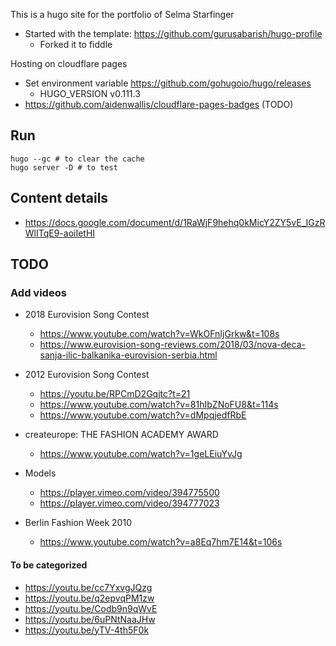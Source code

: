 This is a hugo site for the portfolio of Selma Starfinger

- Started with the template: https://github.com/gurusabarish/hugo-profile
    - Forked it to fiddle

Hosting on cloudflare pages
- Set environment variable https://github.com/gohugoio/hugo/releases
	- HUGO_VERSION v0.111.3
- https://github.com/aidenwallis/cloudflare-pages-badges (TODO)

## Run

```
hugo --gc # to clear the cache
hugo server -D # to test
```

## Content details

* https://docs.google.com/document/d/1RaWjF9hehq0kMicY2ZY5vE_IGzRWlITqE9-aoiIetHI

## TODO

### Add videos

* 2018 Eurovision Song Contest
    * https://www.youtube.com/watch?v=WkOFnIjGrkw&t=108s
    * https://www.eurovision-song-reviews.com/2018/03/nova-deca-sanja-ilic-balkanika-eurovision-serbia.html

* 2012 Eurovision Song Contest
    * https://youtu.be/RPCmD2Gqjtc?t=21
    * https://www.youtube.com/watch?v=81hIbZNoFU8&t=114s
    * https://www.youtube.com/watch?v=dMpqjedfRbE
* createurope: THE FASHION ACADEMY AWARD
    * https://www.youtube.com/watch?v=1geLEiuYvJg
* Models
    * https://player.vimeo.com/video/394775500
    * https://player.vimeo.com/video/394777023
* Berlin Fashion Week 2010
    * https://www.youtube.com/watch?v=a8Eq7hm7E14&t=106s

#### To be categorized

* https://youtu.be/cc7YxvgJQzg
* https://youtu.be/q2epvqPM1zw
* https://youtu.be/Codb9n9qWvE
* https://youtu.be/6uPNtNaaJHw
* https://youtu.be/yTV-4th5F0k

